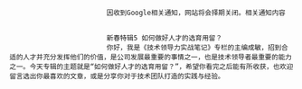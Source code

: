 
                            
                            因收到Google相关通知，网站将会择期关闭。相关通知内容
                            
                            
                            新春特辑5 如何做好人才的选育用留？
                            你好，我是《技术领导力实战笔记》专栏的主编成敏，招到合适的人才并充分发挥他们的价值，是公司发展最重要的事情之一，也是技术领导者最重要的能力之一。今天专辑的主题就是“如何做好人才的选育用留？”，希望你看完之后能有所收获，也欢迎留言选出你最喜欢的文章，或是分享你对于技术团队打造的实践与经验。































                        
                        
                            